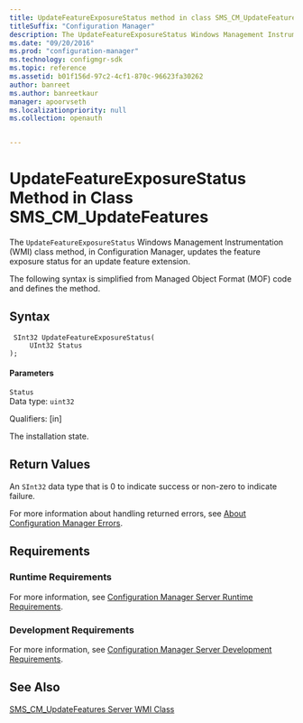 ```yaml
---
title: UpdateFeatureExposureStatus method in class SMS_CM_UpdateFeatures
titleSuffix: "Configuration Manager"
description: The UpdateFeatureExposureStatus Windows Management Instrumentation class method, in Configuration Manager, updates the feature exposure status for an update feature extension.
ms.date: "09/20/2016"
ms.prod: "configuration-manager"
ms.technology: configmgr-sdk
ms.topic: reference
ms.assetid: b01f156d-97c2-4cf1-870c-96623fa30262
author: banreet
ms.author: banreetkaur
manager: apoorvseth
ms.localizationpriority: null
ms.collection: openauth


---
```

# UpdateFeatureExposureStatus Method in Class SMS_CM_UpdateFeatures
The `UpdateFeatureExposureStatus` Windows Management Instrumentation (WMI) class method, in Configuration Manager, updates the feature exposure status for an update feature extension.  

 The following syntax is simplified from Managed Object Format (MOF) code and defines the method.  

## Syntax  

```  
 SInt32 UpdateFeatureExposureStatus(  
     UInt32 Status  
);  

```  

#### Parameters  
 `Status`  
 Data type: `uint32`  

 Qualifiers: [in]  

 The installation state.  

## Return Values  
 An `SInt32` data type that is 0 to indicate success or non-zero to indicate failure.  

 For more information about handling returned errors, see [About Configuration Manager Errors](../../../develop/core/understand/about-configuration-manager-errors.md).  

## Requirements  

### Runtime Requirements  
 For more information, see [Configuration Manager Server Runtime Requirements](../../../develop/core/reqs/server-runtime-requirements.md).  

### Development Requirements  
 For more information, see [Configuration Manager Server Development Requirements](../../../develop/core/reqs/server-development-requirements.md).  

## See Also  
 [SMS_CM_UpdateFeatures Server WMI Class](../../../develop/reference/sum/sms_cm_updatefeatures-server-wmi-class.md)   
